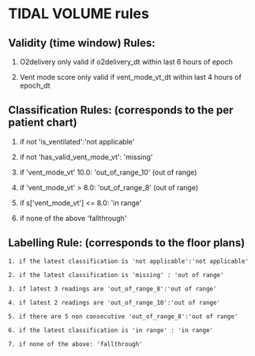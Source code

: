 # TIDAL VOLUME rules

 

## Validity (time window) Rules: 

1) O2delivery only valid if o2delivery_dt within last 6 hours of epoch 

2) Vent mode score only valid if vent_mode_vt_dt within last 4 hours of epoch_dt 

 

 

## Classification Rules: (corresponds to the per patient chart) 

   1. if not 'is_ventilated':'not applicable' 

   2. if not 'has_valid_vent_mode_vt': 'missing' 

   3. if 'vent_mode_vt' 10.0:  'out_of_range_10' (out of range) 

   4. if 'vent_mode_vt' > 8.0: 'out_of_range_8' (out of range) 

   5. if s['vent_mode_vt'] <= 8.0: 'in range' 

   6. if none of the above 'fallthrough' 

     

 

## Labelling Rule: (corresponds to the floor plans)     

    1. if the latest classification is 'not applicable':'not applicable' 

    2. if the latest classification is 'missing' : 'out of range' 

    3. if latest 3 readings are 'out_of_range_8':'out of range' 

    4. if latest 2 readings are 'out_of_range_10':'out of range' 

    5. if there are 5 non consecutive 'out_of_range_8':'out of range' 
    
    6. if the latest classification is 'in range' : 'in range' 
   
    7. if none of the above: 'fallthrough' 
